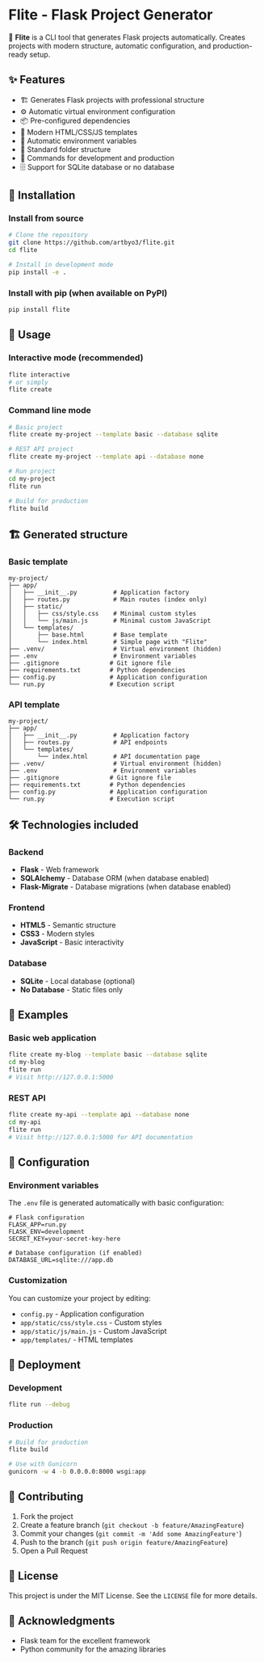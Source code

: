 # Flite - Flask Project Generator

🚀 **Flite** is a CLI tool that generates Flask projects automatically. Creates projects with modern structure, automatic configuration, and production-ready setup.

## ✨ Features

- 🏗️ Generates Flask projects with professional structure
- ⚙️ Automatic virtual environment configuration
- 📦 Pre-configured dependencies
- 🎨 Modern HTML/CSS/JS templates
- 🔧 Automatic environment variables
- 📁 Standard folder structure
- 🚀 Commands for development and production
- 🗄️ Support for SQLite database or no database

## 🚀 Installation

### Install from source

```bash
# Clone the repository
git clone https://github.com/artbyo3/flite.git
cd flite

# Install in development mode
pip install -e .
```

### Install with pip (when available on PyPI)

```bash
pip install flite
```

## 📖 Usage

### Interactive mode (recommended)

```bash
flite interactive
# or simply
flite create
```

### Command line mode

```bash
# Basic project
flite create my-project --template basic --database sqlite

# REST API project  
flite create my-project --template api --database none

# Run project
cd my-project
flite run

# Build for production
flite build
```

## 🏗️ Generated structure

### Basic template
```
my-project/
├── app/
│   ├── __init__.py          # Application factory
│   ├── routes.py            # Main routes (index only)
│   ├── static/
│   │   ├── css/style.css    # Minimal custom styles
│   │   └── js/main.js       # Minimal custom JavaScript
│   └── templates/
│       ├── base.html        # Base template
│       └── index.html       # Simple page with "Flite"
├── .venv/                   # Virtual environment (hidden)
├── .env                     # Environment variables
├── .gitignore              # Git ignore file
├── requirements.txt        # Python dependencies
├── config.py               # Application configuration
└── run.py                  # Execution script
```

### API template
```
my-project/
├── app/
│   ├── __init__.py          # Application factory
│   ├── routes.py            # API endpoints
│   └── templates/
│       └── index.html       # API documentation page
├── .venv/                   # Virtual environment (hidden)
├── .env                     # Environment variables
├── .gitignore              # Git ignore file
├── requirements.txt        # Python dependencies
├── config.py               # Application configuration
└── run.py                  # Execution script
```

## 🛠️ Technologies included

### Backend
- **Flask** - Web framework
- **SQLAlchemy** - Database ORM (when database enabled)
- **Flask-Migrate** - Database migrations (when database enabled)

### Frontend
- **HTML5** - Semantic structure
- **CSS3** - Modern styles
- **JavaScript** - Basic interactivity

### Database
- **SQLite** - Local database (optional)
- **No Database** - Static files only

## 🚀 Examples

### Basic web application
```bash
flite create my-blog --template basic --database sqlite
cd my-blog
flite run
# Visit http://127.0.0.1:5000
```

### REST API
```bash
flite create my-api --template api --database none
cd my-api
flite run
# Visit http://127.0.0.1:5000 for API documentation
```

## 🔧 Configuration

### Environment variables

The `.env` file is generated automatically with basic configuration:

```env
# Flask configuration
FLASK_APP=run.py
FLASK_ENV=development
SECRET_KEY=your-secret-key-here

# Database configuration (if enabled)
DATABASE_URL=sqlite:///app.db
```

### Customization

You can customize your project by editing:
- `config.py` - Application configuration
- `app/static/css/style.css` - Custom styles
- `app/static/js/main.js` - Custom JavaScript
- `app/templates/` - HTML templates

## 🚀 Deployment

### Development
```bash
flite run --debug
```

### Production
```bash
# Build for production
flite build

# Use with Gunicorn
gunicorn -w 4 -b 0.0.0.0:8000 wsgi:app
```

## 🤝 Contributing

1. Fork the project
2. Create a feature branch (`git checkout -b feature/AmazingFeature`)
3. Commit your changes (`git commit -m 'Add some AmazingFeature'`)
4. Push to the branch (`git push origin feature/AmazingFeature`)
5. Open a Pull Request

## 📝 License

This project is under the MIT License. See the `LICENSE` file for more details.

## 🙏 Acknowledgments

- Flask team for the excellent framework
- Python community for the amazing libraries